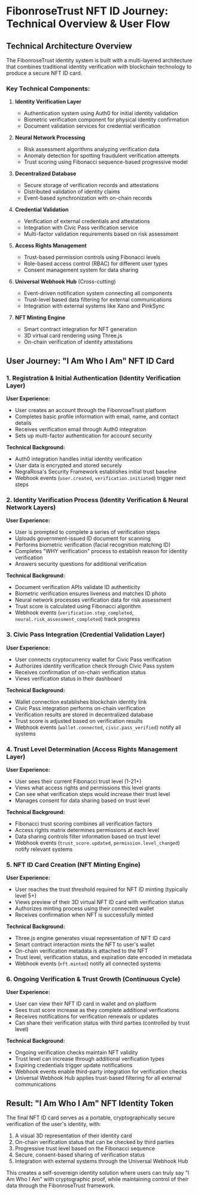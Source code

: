 # FibonroseTrust NFT ID Journey: Technical Overview & User Flow

## Technical Architecture Overview

The FibonroseTrust identity system is built with a multi-layered architecture that combines traditional identity verification with blockchain technology to produce a secure NFT ID card.

### Key Technical Components:

1. **Identity Verification Layer**
   - Authentication system using Auth0 for initial identity validation
   - Biometric verification component for physical identity confirmation
   - Document validation services for credential verification

2. **Neural Network Processing**
   - Risk assessment algorithms analyzing verification data
   - Anomaly detection for spotting fraudulent verification attempts
   - Trust scoring using Fibonacci sequence-based progressive model

3. **Decentralized Database**
   - Secure storage of verification records and attestations
   - Distributed validation of identity claims
   - Event-based synchronization with on-chain records

4. **Credential Validation**
   - Verification of external credentials and attestations
   - Integration with Civic Pass verification service
   - Multi-factor validation requirements based on risk assessment

5. **Access Rights Management**
   - Trust-based permission controls using Fibonacci levels
   - Role-based access control (RBAC) for different user types
   - Consent management system for data sharing

6. **Universal Webhook Hub** (Cross-cutting)
   - Event-driven notification system connecting all components
   - Trust-level based data filtering for external communications
   - Integration with external systems like Xano and PinkSync

7. **NFT Minting Engine**
   - Smart contract integration for NFT generation
   - 3D virtual card rendering using Three.js
   - On-chain verification of identity attestations

## User Journey: "I Am Who I Am" NFT ID Card

### 1. Registration & Initial Authentication (Identity Verification Layer)

**User Experience:**
- User creates an account through the FibonroseTrust platform
- Completes basic profile information with email, name, and contact details
- Receives verification email through Auth0 integration
- Sets up multi-factor authentication for account security

**Technical Background:**
- Auth0 integration handles initial identity verification
- User data is encrypted and stored securely
- NegraRosa's Security Framework establishes initial trust baseline
- Webhook events (`user.created`, `verification.initiated`) trigger next steps

### 2. Identity Verification Process (Identity Verification & Neural Network Layers)

**User Experience:**
- User is prompted to complete a series of verification steps
- Uploads government-issued ID document for scanning
- Performs biometric verification (facial recognition matching ID)
- Completes "WHY verification" process to establish reason for identity verification
- Answers security questions for additional verification

**Technical Background:**
- Document verification APIs validate ID authenticity
- Biometric verification ensures liveness and matches ID photo
- Neural network processes verification data for risk assessment
- Trust score is calculated using Fibonacci algorithm
- Webhook events (`verification.step_completed`, `neural.risk_assessment_completed`) track progress

### 3. Civic Pass Integration (Credential Validation Layer)

**User Experience:**
- User connects cryptocurrency wallet for Civic Pass verification
- Authorizes identity verification check through Civic Pass system
- Receives confirmation of on-chain verification status
- Views verification status in their dashboard

**Technical Background:**
- Wallet connection establishes blockchain identity link
- Civic Pass integration performs on-chain verification
- Verification results are stored in decentralized database
- Trust score is adjusted based on verification results
- Webhook events (`wallet.connected`, `civic.pass_verified`) notify all systems

### 4. Trust Level Determination (Access Rights Management Layer)

**User Experience:**
- User sees their current Fibonacci trust level (1-21+)
- Views what access rights and permissions this level grants
- Can see what verification steps would increase their trust level
- Manages consent for data sharing based on trust level

**Technical Background:**
- Fibonacci trust scoring combines all verification factors
- Access rights matrix determines permissions at each level
- Data sharing controls filter information based on trust level
- Webhook events (`trust_score.updated`, `permission.level_changed`) notify relevant systems

### 5. NFT ID Card Creation (NFT Minting Engine)

**User Experience:**
- User reaches the trust threshold required for NFT ID minting (typically level 5+)
- Views preview of their 3D virtual NFT ID card with verification status
- Authorizes minting process using their connected wallet
- Receives confirmation when NFT is successfully minted

**Technical Background:**
- Three.js engine generates visual representation of NFT ID card
- Smart contract interaction mints the NFT to user's wallet
- On-chain verification metadata is attached to the NFT
- Trust level, verification status, and expiration date encoded in metadata
- Webhook events (`nft.minted`) notify all connected systems

### 6. Ongoing Verification & Trust Growth (Continuous Cycle)

**User Experience:**
- User can view their NFT ID card in wallet and on platform
- Sees trust score increase as they complete additional verifications
- Receives notifications for verification renewals or updates
- Can share their verification status with third parties (controlled by trust level)

**Technical Background:**
- Ongoing verification checks maintain NFT validity
- Trust level can increase through additional verification types
- Expiring credentials trigger update notifications
- Webhook events enable third-party integration for verification checks
- Universal Webhook Hub applies trust-based filtering for all external communications

## Result: "I Am Who I Am" NFT Identity Token

The final NFT ID card serves as a portable, cryptographically secure verification of the user's identity, with:

1. A visual 3D representation of their identity card
2. On-chain verification status that can be checked by third parties
3. Progressive trust level based on the Fibonacci sequence
4. Secure, consent-based sharing of verification status
5. Integration with external systems through the Universal Webhook Hub

This creates a self-sovereign identity solution where users can truly say "I Am Who I Am" with cryptographic proof, while maintaining control of their data through the FibonroseTrust framework.